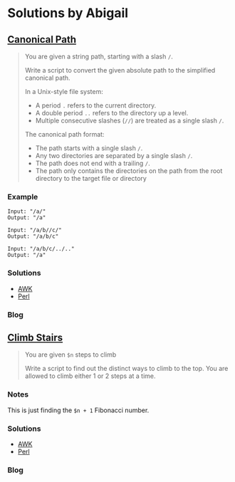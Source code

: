 # Solutions by Abigail
## [Canonical Path](https://perlweeklychallenge.org/blog/perl-weekly-challenge-112/#TASK1)

> You are given a string path, starting with a slash `/`.
>
> Write a script to convert the given absolute path to the simplified
> canonical path.
>
> In a Unix-style file system:
>
> * A period `.` refers to the current directory.
> * A double period `..` refers to the directory up a level.
> * Multiple consecutive slashes (`//`) are treated as a single slash `/`.
>
> The canonical path format:
>
> * The path starts with a single slash `/`.
> * Any two directories are separated by a single slash `/`.
> * The path does not end with a trailing `/`.
> * The path only contains the directories on the path from the root
>   directory to the target file or directory

### Example
~~~~
Input: "/a/"
Output: "/a"

Input: "/a/b//c/"
Output: "/a/b/c"

Input: "/a/b/c/../.."
Output: "/a"
~~~~

### Solutions
* [AWK](awk/ch-1.awk)
* [Perl](perl/ch-1.pl)

### Blog

## [Climb Stairs](https://perlweeklychallenge.org/blog/perl-weekly-challenge-112/#TASK2)

> You are given `$n` steps to climb
>
> Write a script to find out the distinct ways to climb to the top.
> You are allowed to climb either 1 or 2 steps at a time.

### Notes
This is just finding the `$n + 1` Fibonacci number.


### Solutions
* [AWK](awk/ch-2.awk)
* [Perl](perl/ch-2.pl)

### Blog
